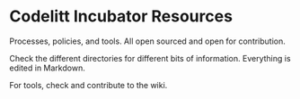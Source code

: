 Codelitt Incubator Resources
===================

Processes, policies, and tools. All open sourced and open for contribution. 

Check the different directories for different bits of information. Everything is edited in Markdown. 

For tools, check and contribute to the wiki.

